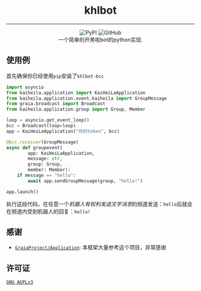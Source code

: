 <div align="center">

# khlbot
---
![PyPI](https://img.shields.io/pypi/v/khlbot-bcc)
![GitHub](https://img.shields.io/github/license/purofle/khlbot)  
一个简单的开黑啦bot的python实现.
</div>

## 使用例
首先确保你已经使用`pip`安装了`khlbot-bcc`
```python
import asyncio
from kaiheila.application import KaiHeiLaApplication
from kaiheila.application.event.kaiheila import GroupMessage
from graia.broadcast import Broadcast
from kaiheila.application.group import Group, Member

loop = asyncio.get_event_loop()
bcc = Broadcast(loop=loop)
app = KaiHeiLaApplication("你的token", bcc)

@bcc.receiver(GroupMessage)
async def groupevent(
        app: KaiHeiLaApplication,
        message: str,
        group: Group,
        member: Member):
    if message == "hello":
        await app.sendGroupMessage(group, "hello!")

app.launch()
```
执行这段代码，在任意一个*机器人有权利发送文字消息*的频道发送：`hello`后就会在频道内受到机器人的回复：`hello!`
## 感谢
- [`GraiaProject/Application`](https://github.com/GraiaProject/Application): 本框架大量参考这个项目，非常感谢
## 许可证
[`GNU AGPLv3`](/LICENSE)

